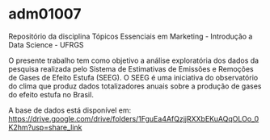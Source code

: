 # adm01007
Repositório da disciplina Tópicos Essenciais em Marketing - Introdução a Data Science - UFRGS

O presente trabalho tem como objetivo a análise exploratória dos dados da pesquisa realizada pelo Sistema de Estimativas de Emissões e Remoções de Gases de Efeito Estufa (SEEG). O SEEG é uma iniciativa do observatório do clima que produz dados totalizadores anuais sobre a produção de gases do efeito estufa no Brasil.

A base de dados está disponível em: https://drive.google.com/drive/folders/1FguEa4AfQzjjRXXbEKuAQqOLOo_0K2hm?usp=share_link

